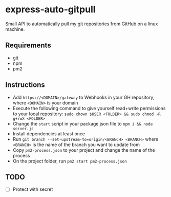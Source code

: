 # express-auto-gitpull

Small API to automatically pull my git repositories from GitHub on a linux machine.

## Requirements

- git
- npm
- pm2

## Instructions

- Add `https://<DOMAIN>/gateway` to Webhooks in your GH repository, where `<DOMAIN>` is your domain
- Execute the following command to give yourself read+write permissions to your local repository: `sudo chown $USER <FOLDER> && sudo chmod -R g+rwX <FOLDER>`
- Change the `start` script in your package.json file to `npm i && node server.js`
- Install dependencies at least once
- Run `git branch --set-upstream-to=origin/<BRANCH> <BRANCH>` where `<BRANCH>` is the name of the branch you want to update from
- Copy `pm2-process.json` to your project and change the name of the process
- On the project folder, run `pm2 start pm2-process.json`

## TODO

- [ ] Protect with secret
